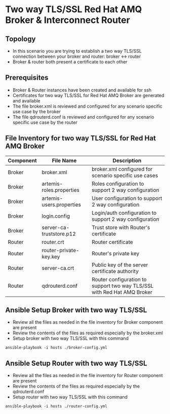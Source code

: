 # Two way TLS/SSL Red Hat AMQ Broker & Interconnect Router

## Topology
* In this scenario you are trying to establish a two way TLS/SSL connection between your broker and router: broker <-> router
* Broker & router both present a certificate to each other

## Prerequisites
* Broker & Router instances have been created and available for ssh
* Certificates for two way TLS/SSL for Red Hat AMQ Broker are generated and available
* The file broker.xml is reviewed and configured for any scenario specific use case by the broker
* The file qdrouterd.conf is reviewed and configured for any scenario specific use case by the router

## File Inventory for two way TLS/SSL for Red Hat AMQ Broker
|Component|File Name|Description|
|---|---|---|
|Broker|broker.xml|broker.xml configured for scenario specific use cases|
|Broker|artemis-roles.properties|Roles configuration to support 2 way configuration|
|Broker|artemis-users.properties|User configuration to support 2 way configuration|
|Broker|login.config|Login/auth configuration to support 2 way configuration|
|Broker|server-ca-truststore.p12|Trust store with Router's certificate|
|Router|router.crt| Router certificate |
|Router|router-private-key.key| Router's private key |
|Router|server-ca.crt| Public key of the server certificate authority |
|Router|qdrouterd.conf| Router configuration to support two way TLS/SSL with Red Hat AMQ Broker|

## Ansible Setup Broker with two way TLS/SSL
* Review all the files as needed in the file inventory for Broker component are present
* Review the contents of the files as required especially by the broker.xml
* Setup broker with two way TLS/SSL with this command
```shell
ansible-playbook -i hosts ./broker-config.yml
```

## Ansible Setup Router with two way TLS/SSL
* Review all the files as needed in the file inventory for Router component are present
* Review the contents of the files as required especially by the qdrouterd.conf
* Setup router with two way TLS/SSL with this command
```shell
ansible-playbook -i hosts ./router-config.yml
```